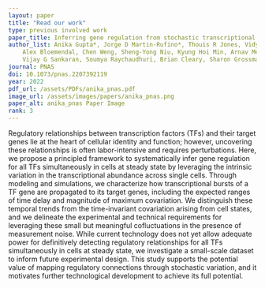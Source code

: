 ```yaml
---
layout: paper
title: "Read our work"
type: previous involved work
paper_title: Inferring gene regulation from stochastic transcriptional variation across single cells at steady state
author_list: Anika Gupta*, Jorge D Martin-Rufino*, Thouis R Jones, Vidya Subramanian, Xiaojie Qiu, Emanuelle I Grody, 
    Alex Bloemendal, Chen Weng, Sheng-Yong Niu, Kyung Hoi Min, Arnav Mehta, Kaite Zhang, Layla Siraj, Aziz Al'Khafaji, 
    Vijay G Sankaran, Soumya Raychaudhuri, Brian Cleary, Sharon Grossman, Eric S Lander+.
journal: PNAS
doi: 10.1073/pnas.2207392119
year: 2022
pdf_url: /assets/PDFs/anika_pnas.pdf
image_url: /assets/images/papers/anika_pnas.png
paper_alt: anika_pnas Paper Image
rank: 3
---
```


Regulatory relationships between transcription factors (TFs) and their target genes lie at the heart of cellular 
identity and function; however, uncovering these relationships is often labor-intensive and requires perturbations. 
Here, we propose a principled framework to systematically infer gene regulation for all TFs simultaneously in cells 
at steady state by leveraging the intrinsic variation in the transcriptional abundance across single cells. Through 
modeling and simulations, we characterize how transcriptional bursts of a TF gene are propagated to its target genes, 
including the expected ranges of time delay and magnitude of maximum covariation. We distinguish these temporal trends 
from the time-invariant covariation arising from cell states, and we delineate the experimental and technical 
requirements for leveraging these small but meaningful cofluctuations in the presence of measurement noise. While 
current technology does not yet allow adequate power for definitively detecting regulatory relationships for all TFs 
simultaneously in cells at steady state, we investigate a small-scale dataset to inform future experimental design. 
This study supports the potential value of mapping regulatory connections through stochastic variation, and it 
motivates further technological development to achieve its full potential.